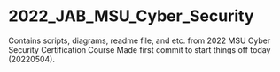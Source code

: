 # 2022_JAB_MSU_Cyber_Security
Contains scripts, diagrams, readme file, and etc. from 2022 MSU Cyber Security Certification Course
Made first commit to start things off today (20220504).
